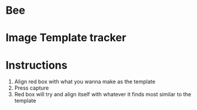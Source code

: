 # Bee
# Image Template tracker

# Instructions
1. Align red box with what you wanna make as the template
2. Press capture
3. Red box will try and align itself with whatever it finds most similar to the template   
